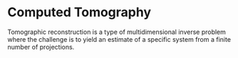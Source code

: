 # Computed Tomography

Tomographic reconstruction is a type of multidimensional inverse problem where the challenge is to yield an estimate of a specific system from a finite number of projections.
